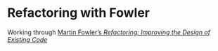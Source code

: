 # Refactoring with Fowler

Working through [Martin Fowler’s _Refactoring: Improving the Design of Existing Code_](https://read.amazon.com/?asin=B07LCM8RG2)

